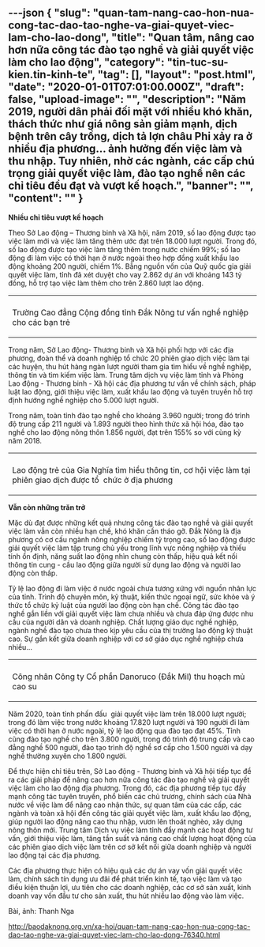 ---json
{
    "slug": "quan-tam-nang-cao-hon-nua-cong-tac-dao-tao-nghe-va-giai-quyet-viec-lam-cho-lao-dong",
    "title": "Quan tâm, nâng cao hơn nữa công tác đào tạo nghề và giải quyết việc làm cho lao động",
    "category": "tin-tuc-su-kien.tin-kinh-te",
    "tag": [],
    "layout": "post.html",
    "date": "2020-01-01T07:01:00.000Z",
    "draft": false,
    "upload-image": "",
    "description": "Năm 2019, người dân phải đối mặt với nhiều khó khăn, thách thức như giá nông sản giảm mạnh, dịch bệnh trên cây trồng, dịch tả lợn châu Phi xảy ra ở nhiều địa phương... ảnh hưởng đến việc làm và thu nhập. Tuy nhiên, nhờ các ngành, các cấp chú trọng giải quyết việc làm, đào tạo nghề nên các chỉ tiêu đều đạt và vượt kế hoạch.",
    "banner": "",
    "__content__": ""
}
---
<p><strong>Nhiều chỉ ti&ecirc;u vượt kế hoạch</strong></p>

<p>Theo Sở Lao động &ndash; Thương binh v&agrave; X&atilde; hội, năm 2019, số lao động được tạo việc l&agrave;m mới v&agrave; việc l&agrave;m tăng th&ecirc;m ước đạt tr&ecirc;n 18.000 lượt người. Trong đ&oacute;, số lao động được tạo việc l&agrave;m tăng th&ecirc;m trong nước chiếm 99%; số lao động đi l&agrave;m việc c&oacute; thời hạn ở nước ngo&agrave;i theo hợp đồng xuất khẩu lao động khoảng 200 người, chiếm 1%. Bằng nguồn vốn của Quỹ quốc gia giải quyết việc l&agrave;m, tỉnh đ&atilde; x&eacute;t duyệt cho vay 2.862 dự &aacute;n với khoảng 143 tỷ đồng, hỗ trợ tạo việc l&agrave;m th&ecirc;m cho tr&ecirc;n 2.860 lượt lao động.</p>

<table align="center">
	<tbody>
		<tr>
			<td><img alt="" src="http://www.baodaknong.org.vn/database/image/2019/12/31/3211-XH-1.jpg" /></td>
		</tr>
		<tr>
			<td>
			<p>Trường Cao đẳng Cộng đồng tỉnh Đắk N&ocirc;ng tư vấn&nbsp;nghề nghiệp cho c&aacute;c bạn trẻ</p>
			</td>
		</tr>
	</tbody>
</table>

<p>Trong năm, Sở Lao động- Thương binh v&agrave; X&atilde; hội phối hợp với c&aacute;c địa phương, đo&agrave;n thể v&agrave; doanh nghiệp tổ chức 20 phi&ecirc;n giao dịch việc l&agrave;m tại c&aacute;c huyện, thu h&uacute;t h&agrave;ng ng&agrave;n lượt người tham gia t&igrave;m hiểu về nghề nghiệp, th&ocirc;ng tin v&agrave; t&igrave;m kiếm việc l&agrave;m. Trung t&acirc;m dịch vụ việc l&agrave;m tỉnh v&agrave; Ph&ograve;ng Lao động - Thương binh - X&atilde; hội c&aacute;c địa phương tư vấn về ch&iacute;nh s&aacute;ch, ph&aacute;p luật lao động, giới thiệu việc l&agrave;m, xuất khẩu lao động v&agrave; tuy&ecirc;n truyền hỗ trợ định hướng nghề nghiệp cho 5.000 lượt người.</p>

<p>Trong năm, to&agrave;n tỉnh đ&agrave;o tạo nghề cho khoảng 3.960 người; trong đ&oacute; tr&igrave;nh độ trung cấp 211 người v&agrave; 1.893 người theo h&igrave;nh thức x&atilde; hội h&oacute;a, đ&agrave;o tạo nghề cho lao động n&ocirc;ng th&ocirc;n 1.856 người, đạt tr&ecirc;n 155% so với c&ugrave;ng kỳ năm 2018.</p>

<table align="center">
	<tbody>
		<tr>
			<td><img alt="" src="http://www.baodaknong.org.vn/database/image/2019/12/31/3211-XH-2.jpg" /></td>
		</tr>
		<tr>
			<td>
			<p>Lao động trẻ của Gia Nghĩa t&igrave;m hiểu th&ocirc;ng tin, cơ hội việc l&agrave;m tại phi&ecirc;n giao dịch được tổ &nbsp;chức ở địa phương</p>
			</td>
		</tr>
	</tbody>
</table>

<p><strong>Vẫn c&ograve;n những trăn trở</strong></p>

<p>Mặc d&ugrave; đạt được những kết quả nhưng c&ocirc;ng t&aacute;c đ&agrave;o tạo nghề v&agrave; giải quyết việc l&agrave;m vẫn c&ograve;n nhiều hạn chế, kh&oacute; khăn cần th&aacute;o gỡ. Đắk N&ocirc;ng l&agrave; địa phương c&oacute; cơ cấu ng&agrave;nh n&ocirc;ng nghiệp chiếm tỷ trọng cao, số lao động được giải quyết việc l&agrave;m tập trung chủ yếu trong lĩnh vực n&ocirc;ng nghiệp v&agrave; thiếu t&iacute;nh ổn định, năng suất lao động nh&igrave;n chung c&ograve;n thấp, hiệu quả kết nối th&ocirc;ng tin cung - cầu lao động giữa người sử dụng lao động v&agrave; người lao động c&ograve;n thấp.</p>

<p>Tỷ lệ lao động đi l&agrave;m việc ở nước ngo&agrave;i chưa tương xứng với nguồn nh&acirc;n lực của tỉnh. Tr&igrave;nh độ chuy&ecirc;n m&ocirc;n, kỹ thuật, kiến thức ngoại ngữ, sức khỏe v&agrave; &yacute; thức tổ chức kỷ luật của người lao động c&ograve;n hạn chế. C&ocirc;ng t&aacute;c đ&agrave;o tạo nghề gắn liền với giải quyết việc l&agrave;m chưa nhiều v&agrave; chưa đ&aacute;p ứng được nhu cầu của người d&acirc;n v&agrave; doanh nghiệp. Chất lượng gi&aacute;o dục nghề nghiệp, ng&agrave;nh nghề đ&agrave;o tạo chưa theo kịp y&ecirc;u cầu của thị trường lao động kỹ thuật cao. Sự gắn kết giữa doanh nghiệp với cơ sở gi&aacute;o dục nghề nghiệp chưa nhiều&hellip;</p>

<table align="center">
	<tbody>
		<tr>
			<td><img alt="" src="http://www.baodaknong.org.vn/database/image/2019/12/31/3211-XH-3.jpg" /></td>
		</tr>
		<tr>
			<td>
			<p>C&ocirc;ng nh&acirc;n C&ocirc;ng ty Cổ phần Danoruco (Đắk Mil) thu hoạch mủ cao su</p>
			</td>
		</tr>
	</tbody>
</table>

<p>Năm 2020, to&agrave;n tỉnh phấn đấu&nbsp; giải quyết việc l&agrave;m tr&ecirc;n 18.000 lượt người; trong đ&oacute; l&agrave;m việc trong nước khoảng 17.820 lượt người v&agrave; 190 người đi l&agrave;m việc c&oacute; thời hạn ở nước ngo&agrave;i, tỷ lệ lao động qua đ&agrave;o tạo đạt 45%. Tỉnh cũng đ&agrave;o tạo nghề cho tr&ecirc;n 3.800 người, trong đ&oacute; tr&igrave;nh độ trung cấp v&agrave; cao đẳng nghề 500 người, đ&agrave;o tạo tr&igrave;nh độ nghề sơ cấp cho 1.500 người v&agrave; dạy nghề thường xuy&ecirc;n cho 1.800 người.</p>

<p>Để thực hiện chỉ ti&ecirc;u tr&ecirc;n, Sở Lao động - Thương binh v&agrave; X&atilde; hội tiếp tục đề ra c&aacute;c giải ph&aacute;p để n&acirc;ng cao hơn nữa c&ocirc;ng t&aacute;c đ&agrave;o tạo nghề v&agrave; giải quyết việc l&agrave;m cho lao động địa phương. Trong đ&oacute;, c&aacute;c địa phương tiếp tục đẩy mạnh c&ocirc;ng t&aacute;c tuy&ecirc;n truyền, phổ biến c&aacute;c chủ trương, ch&iacute;nh s&aacute;ch của Nh&agrave; nước về việc l&agrave;m để n&acirc;ng cao nhận thức, sự quan t&acirc;m của c&aacute;c cấp, c&aacute;c ng&agrave;nh v&agrave; to&agrave;n x&atilde; hội đến c&ocirc;ng t&aacute;c giải quyết việc l&agrave;m, xuất khẩu lao động, gi&uacute;p người lao động n&acirc;ng cao thu nhập, vươn l&ecirc;n tho&aacute;t ngh&egrave;o, x&acirc;y dựng n&ocirc;ng th&ocirc;n mới. Trung t&acirc;m Dịch vụ việc l&agrave;m tỉnh đẩy mạnh c&aacute;c hoạt động tư vấn, giới thiệu việc l&agrave;m, tăng tần suất v&agrave; n&acirc;ng cao chất lượng hoạt động của c&aacute;c phi&ecirc;n giao dịch việc l&agrave;m tr&ecirc;n cơ sở kết nối giữa doanh nghiệp v&agrave; người lao động tại c&aacute;c địa phương.</p>

<p>C&aacute;c địa phương thực hiện c&oacute; hiệu quả c&aacute;c dự &aacute;n vay vốn giải quyết việc l&agrave;m, ch&iacute;nh s&aacute;ch t&iacute;n dụng ưu đ&atilde;i để ph&aacute;t triển kinh tế, tạo việc l&agrave;m v&agrave; tạo điều kiện thuận lợi, ưu ti&ecirc;n cho c&aacute;c doanh nghiệp, c&aacute;c cơ sở sản xuất, kinh doanh vay vốn đầu tư cho sản xuất, thu h&uacute;t nhiều lao động v&agrave;o l&agrave;m việc.</p>

<p>B&agrave;i, ảnh: Thanh Nga</p>

<p><a href="http://baodaknong.org.vn/xa-hoi/quan-tam-nang-cao-hon-nua-cong-tac-dao-tao-nghe-va-giai-quyet-viec-lam-cho-lao-dong-76340.html">http://baodaknong.org.vn/xa-hoi/quan-tam-nang-cao-hon-nua-cong-tac-dao-tao-nghe-va-giai-quyet-viec-lam-cho-lao-dong-76340.html</a></p>
